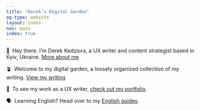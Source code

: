 ```yaml
---
title: "Derek’s Digital Garden"
og-type: website
layout: index
nav: main
index: true
---
```


👋&ensp;Hey there. I’m Derek Kedziora, a UX writer and content strategist based in Kyiv, Ukraine. [More about me](/about)

🪴&ensp;Welcome to my digital garden, a loosely organized collection of my writing. [View my writing](/blog)

📓&ensp;To see my work as a UX writer, [check out my portfolio](/portfolio).

🗣&ensp;Learning English? Head over to my [English guides](/english).



